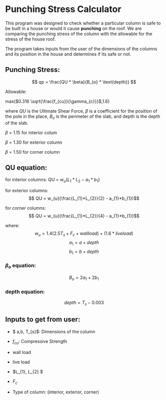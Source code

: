 # Punching Stress Calculator

This program was designed to check whether a particular column is safe to be built in a house or would it cause **punching** on the roof. We are comparing the punching stress of the column with the allowable for the stress of the house roof.

The program takes inputs from the user of the dimensions of the columns and its position in the house and determines if its safe or not.

## Punching Stress:
$$ qp =  \frac{QU * \beta}{B_{o} * \text{depth}} $$ 

Allowable:

max($0.316 \sqrt{\frac{f_{cu}}{\gamma_{c}}}$,1.6)


where $QU$ is the Ultimate Shear Force, $\beta$ is a coefficient for the position of the pole in the place, $B_{o}$ is the perimeter of the slab, and depth is the depth of the slab.

$\beta$ = 1.15 for interior colum

$\beta$ = 1.30 for exterior column

$\beta$ = 1.50 for corner column


## QU equation:
for interior columns:
QU = $w_{u}(L_{1}*L_{2} - a_{1}*b_{1})$

for exterior columns:
$$ QU = w_{u}(\frac{L_{1}*L_{2}}{2} - a_{1}*b_{1})$$

for corner columns:
$$ QU = w_{u}(\frac{L_{1}*L_{2}}{4} - a_{1}*b_{1})$$


where:
$$ w_{u} = 1.4(2.5T_{s} + F_{c} + wall load) + (1.6 * live load) $$
$$ a_{1} = a+depth $$
$$ b_{1} = b+depth $$


### $\beta_{o}$ equation:
$$ B_{o} = 2a_{1} + 2b_{1}$$

### depth equation:
$$ depth = T_{s} - 0.003$$

## Inputs to get from user:

 - $ a,b, T_{s}$: Dimensions of the column

 - $f_{cu}$: Compressive Strength

 - wall load
 - live load
 - $L_{1}, L_{2} $
 - $F_{c}$
 - Type of column: (interior, exterior, corner)
